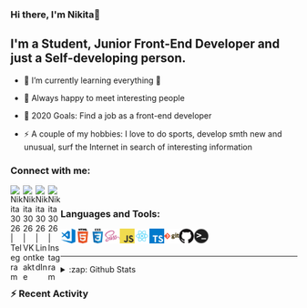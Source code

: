 ### Hi there, I'm Nikita👋



## I'm a Student, Junior Front-End Developer and just a Self-developing person.




- 🌱 I’m currently learning everything 🤣

- 👯 Always happy to meet interesting people

- 🥅 2020 Goals: Find a job as a front-end developer

- ⚡ A couple of my hobbies: I love to do sports, develop smth new and unusual, surf the Internet in search of interesting information



### Connect with me:


[<img align="left" alt="Nikita3026 | Telegram" width="22px" src="https://cdn.jsdelivr.net/npm/simple-icons@v3/icons/telegram.svg" />](https://tlgg.ru/nikita3026)

[<img align="left" alt="Nikita3026 | VKontakte" width="22px" src="https://cdn.jsdelivr.net/npm/simple-icons@v3/icons/vk.svg" />](https://vk.com/id172014946)

[<img align="left" alt="Nikita3026 | LinkedIn" width="22px" src="https://cdn.jsdelivr.net/npm/simple-icons@v3/icons/linkedin.svg" />](@Nikita3026)

[<img align="left" alt="Nikita3026 | Instagram" width="22px" src="https://cdn.jsdelivr.net/npm/simple-icons@v3/icons/instagram.svg" />](https://www.instagram.com/never_mind32/)



<br  />



### Languages and Tools:



<img align="left" alt="Visual Studio Code" width="26px" src="https://raw.githubusercontent.com/github/explore/80688e429a7d4ef2fca1e82350fe8e3517d3494d/topics/visual-studio-code/visual-studio-code.png"/>

<img align="left" alt="HTML5" width="26px" src="https://raw.githubusercontent.com/github/explore/80688e429a7d4ef2fca1e82350fe8e3517d3494d/topics/html/html.png" />

<img align="left" alt="CSS3" width="26px" src="https://raw.githubusercontent.com/github/explore/80688e429a7d4ef2fca1e82350fe8e3517d3494d/topics/css/css.png" />

<img align="left" alt="Sass" width="26px" src="https://raw.githubusercontent.com/github/explore/80688e429a7d4ef2fca1e82350fe8e3517d3494d/topics/sass/sass.png" />

<img align="left" alt="JavaScript" width="26px" src="https://raw.githubusercontent.com/github/explore/80688e429a7d4ef2fca1e82350fe8e3517d3494d/topics/javascript/javascript.png" />

<img align="left" alt="React" width="26px" src="https://raw.githubusercontent.com/github/explore/80688e429a7d4ef2fca1e82350fe8e3517d3494d/topics/react/react.png" />

<img align="left" alt="Typescript" width="26px" src="https://raw.githubusercontent.com/github/explore/80688e429a7d4ef2fca1e82350fe8e3517d3494d/topics/typescript/typescript.png" />

<img align="left" alt="Git" width="26px" src="https://raw.githubusercontent.com/github/explore/80688e429a7d4ef2fca1e82350fe8e3517d3494d/topics/git/git.png" />

<img align="left" alt="GitHub" width="26px" src="https://raw.githubusercontent.com/github/explore/78df643247d429f6cc873026c0622819ad797942/topics/github/github.png" />

<img align="left" alt="Terminal" width="26px" src="https://raw.githubusercontent.com/github/explore/80688e429a7d4ef2fca1e82350fe8e3517d3494d/topics/terminal/terminal.png" />



<br  />
<br  />

---



<details>
<summary>:zap: Github Stats</summary>

<img  align="left"  alt="codeSTACKr's Github Stats"  src="https://github-readme-stats.codestackr.vercel.app/api?username=Nikita3026&show_icons=true&hide_border=true"/>
</details>

### :zap: Recent Activity

<!--START_SECTION:activity-->

